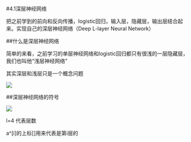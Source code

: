 #4.1深层神经网络

把之前学到的前向和反向传播，logistic回归，输入层，隐藏层，输出层结合起来。实现自己的深层神经网络（Deep L-layer Neural Network）

##什么是深层神经网络

简单的来看，之前学习的单层神经网络和logistic回归都只有很浅的一层隐藏层，我们也叫他“浅层神经网络”

其实深层和浅层只是一个概念问题

![](https://cdn.jsdelivr.net/gh/tj-messi/picture/1725343291861.png)

##深层神经网络的符号

![](https://cdn.jsdelivr.net/gh/tj-messi/picture/1725343456475.png)

l=4 代表层数

a^[i]的上标[]用来代表是第i层的


